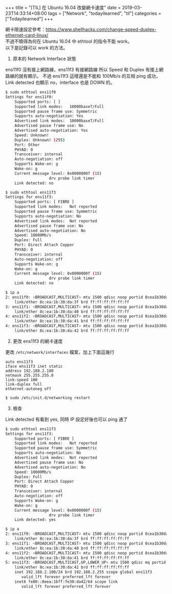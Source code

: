 +++
title = "[TIL] 在 Ubuntu 16.04 改變網卡速度"
date = 2019-03-23T14:33:14+08:00
tags = ["Network", "todayilearned", "til"]
categories = ["Todayilearned"]
+++

網卡限速設定參考：https://www.shellhacks.com/change-speed-duplex-ethernet-card-linux/  
不過不曉得為何在 Ubuntu 16.04 中 ethtool 的指令不能 work。  
以下是記錄可以 work 的方法。  

1. 原本的 Network Interface 狀態  

ens11f0 沒有接上網路線，ens11f3 有接網路線 所以 Speed 和 Duplex 有接上網路線的就有顯示。 不過 ens11f3 這樣還是不能和 100Mb/s 的互相 ping 成功，Link detected 也顯示 no，interface 也是 DOWN 的。  

```sh
$ sudo ethtool ens11f0
Settings for ens11f0:
    Supported ports: [ ]
    Supported link modes:   10000baseT/Full
    Supported pause frame use: Symmetric
    Supports auto-negotiation: Yes
    Advertised link modes:  10000baseT/Full
    Advertised pause frame use: No
    Advertised auto-negotiation: Yes
    Speed: Unknown!
    Duplex: Unknown! (255)
    Port: Other
    PHYAD: 0
    Transceiver: internal
    Auto-negotiation: off
    Supports Wake-on: g
    Wake-on: g
    Current message level: 0x0000000f (15)
                   drv probe link timer
    Link detected: no

$ sudo ethtool ens11f3
Settings for ens11f3:
    Supported ports: [ FIBRE ]
    Supported link modes:   Not reported
    Supported pause frame use: Symmetric
    Supports auto-negotiation: No
    Advertised link modes:  Not reported
    Advertised pause frame use: No
    Advertised auto-negotiation: No
    Speed: 10000Mb/s
    Duplex: Full
    Port: Direct Attach Copper
    PHYAD: 0
    Transceiver: internal
    Auto-negotiation: off
    Supports Wake-on: g
    Wake-on: g
    Current message level: 0x0000000f (15)
                   drv probe link timer
    Link detected: no

$ ip a
2: ens11f0: <BROADCAST,MULTICAST> mtu 1500 qdisc noop portid 8cea1b30da3f state DOWN group default qlen 1000
    link/ether 8c:ea:1b:30:da:3f brd ff:ff:ff:ff:ff:ff
3: ens11f1: <BROADCAST,MULTICAST> mtu 1500 qdisc noop portid 8cea1b30da40 state DOWN group default qlen 1000
    link/ether 8c:ea:1b:30:da:40 brd ff:ff:ff:ff:ff:ff
4: ens11f2: <BROADCAST,MULTICAST> mtu 1500 qdisc noop portid 8cea1b30da41 state DOWN group default qlen 1000
    link/ether 8c:ea:1b:30:da:41 brd ff:ff:ff:ff:ff:ff
4: ens11f3: <BROADCAST,MULTICAST> mtu 1500 qdisc noop portid 8cea1b30da42 state DOWN group default qlen 1000
    link/ether 8c:ea:1b:30:da:42 brd ff:ff:ff:ff:ff:ff

```

2. 更改 ens11f3 的網卡速度

更改 `/etc/network/interfaces` 檔案，加上下面這幾行  

```
auto ens11f3
iface ens11f3 inet static
address 192.188.2.100
netmask 255.255.255.0
link-speed 100
link-duplex full
ethernet-autoneg off
```

```sh
$ sudo /etc/init.d/networking restart
```

3. 檢查

Link detected 有看到 yes, 同時 IP 設定好後也可以 ping 通了  

```sh
$ sudo ethtool ens11f3
Settings for ens11f3:
    Supported ports: [ FIBRE ]
    Supported link modes:   Not reported
    Supported pause frame use: Symmetric
    Supports auto-negotiation: No
    Advertised link modes:  Not reported
    Advertised pause frame use: No
    Advertised auto-negotiation: No
    Speed: 10000Mb/s
    Duplex: Full
    Port: Direct Attach Copper
    PHYAD: 0
    Transceiver: internal
    Auto-negotiation: off
    Supports Wake-on: g
    Wake-on: g
    Current message level: 0x0000000f (15)
                   drv probe link timer
    Link detected: yes

$ ip a
2: ens11f0: <BROADCAST,MULTICAST> mtu 1500 qdisc noop portid 8cea1b30da3f state DOWN group default qlen 1000
    link/ether 8c:ea:1b:30:da:3f brd ff:ff:ff:ff:ff:ff
3: ens11f1: <BROADCAST,MULTICAST> mtu 1500 qdisc noop portid 8cea1b30da40 state DOWN group default qlen 1000
    link/ether 8c:ea:1b:30:da:40 brd ff:ff:ff:ff:ff:ff
4: ens11f2: <BROADCAST,MULTICAST> mtu 1500 qdisc noop portid 8cea1b30da41 state DOWN group default qlen 1000
    link/ether 8c:ea:1b:30:da:41 brd ff:ff:ff:ff:ff:ff
5: ens11f3: <BROADCAST,MULTICAST,UP,LOWER_UP> mtu 1500 qdisc mq portid 8cea1b30da42 state UP group default qlen 1000
    link/ether 8c:ea:1b:30:da:42 brd ff:ff:ff:ff:ff:ff
    inet 192.188.2.100/24 brd 192.188.2.255 scope global ens11f3
       valid_lft forever preferred_lft forever
    inet6 fe80::8eea:1bff:fe30:da42/64 scope link
       valid_lft forever preferred_lft forever
```
